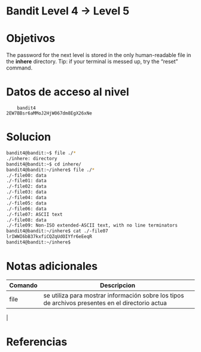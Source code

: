 # Bandit Level 4 → Level 5
# Objetivos
The password for the next level is stored in the only human-readable file in the **inhere** directory. Tip: if your terminal is messed up, try the “reset” command.
# Datos de acceso al nivel
```bach
	bandit4
2EW7BBsr6aMMoJ2HjW067dm8EgX26xNe
```
# Solucion
```bash
bandit4@bandit:~$ file ./*
./inhere: directory
bandit4@bandit:~$ cd inhere/
bandit4@bandit:~/inhere$ file ./*
./-file00: data
./-file01: data
./-file02: data
./-file03: data
./-file04: data
./-file05: data
./-file06: data
./-file07: ASCII text
./-file08: data
./-file09: Non-ISO extended-ASCII text, with no line terminators
bandit4@bandit:~/inhere$ cat ./-file07
lrIWWI6bB37kxfiCQZqUdOIYfr6eEeqR
bandit4@bandit:~/inhere$
```

# Notas adicionales
|Comando|Descripcion|
|---|---|
|file|se utiliza para mostrar información sobre los tipos de archivos presentes en el directorio actua|
|
# Referencias